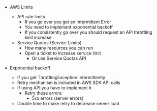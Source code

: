 - AWS Limits
	- API rate limits
		- If you go over you get an Intermittent Error
		- You need to implement exponential backoff
		- If you consistently go over you should request an API throttling limit increase
	- Service Quotos (Service Limits)
		- How many resources you can run
		- Open a ticket to increase service limit
			- Or use Service Quotas API

- Exponential backoff
	- If you get ThrottlingException intermittently
	- Retry mechanism is included in AWS SDK API calls
	- If using API you have to implement it
		- Retry these errors:
			- 5xx errors (server errors)
	- Double time to make retry to decrease server load